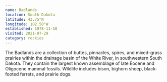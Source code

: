 ```yaml
---
name: Badlands
location: South Dakota
latitude: 43.75°N
longitude: 102.50°W
established: 1978-11-10
visited: 2021-07-29
category: rockies
---
```


The Badlands are a collection of buttes, pinnacles, spires, and mixed-grass prairies within the drainage basin of the White River, in southwestern South Dakota. They contain the largest known assemblage of late Eocene and Oligocene mammal fossils. Wildlife includes bison, bighorn sheep, black-footed ferrets, and prairie dogs.
